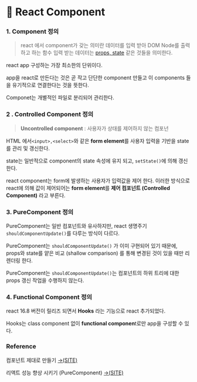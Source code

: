 # 📄 React Component

### 1. Component 정의

> react 에서 component가 갖는 의미란 데이터를 입력 받아 DOM Node를 출력하고 하는 함수 입력 받는 데이터는 [props, state](https://reactjs.org/docs/components-and-props.html) 같은 것들을 의미한다.

react app 구성하는 가장 최소한의 단위이다.

app을 react로 만든다는 것은 곧 작고 단단한 component 만들고 이 components 들을 유기적으로 연결한다는 것을 뜻한다.

Componet는 개별적인 파일로 분리되어 관리한다.

### 2 . Controlled Component 정의

> **Uncontrolled component**  :  사용자가 상태를 제어하지 않는 컴포넌

HTML 에서`<input>,<select>`와 같은 **form element**를  사용자 입력을 기반을 state를 관리 및 갱신한다.

state는 일반적으로 component의 state 속성에 유지 되고, `setState()`에 의해 갱신한다.

react component는 form에 발생하는 사용자가 입력값을 제어 한다.  이러한 방식으로 react에 의해 값이 제어되어는 **form element**를 **제어 컴포넌트 \(Controlled Component\)** 라고 부른다.

### 3. PureComponent 정의

PureComponent는 일반 컴포넌트와 유사하지만, react 생명주기 `shouldComponentUpdate()`를 다루는 방식이 다르다.

PureComponent는 `shouldComponentUpdate()` 가 이미 구현되어 있기 때문에, props와 state를 얕은 비교 \(shallow comparison\) 를 통해 변경된 것이 있을 때만 리렌더링 한다.

PureComponent는 `shouldComponentUpdate()`는 컴포넌트의 하위 트리에 대한 props 갱신 작업을 수행하지 않는다.





### 4.  Functional Component 정의

react 16.8 버전이 릴리즈 되면서 **Hooks** 라는 기능으로 react 추가되었다.

Hooks는 class component 없이 **functional componen**t로만 app을 구성할 수 있다.















### Reference <a id="reference"></a>

컴포넌트 제대로 만들기 [→\(SITE\)﻿](https://hyunseob.github.io/2019/06/02/react-component-the-right-way/)

리액트 성능 향상 시키기 \(PureComponent\) [→\(SITE\)﻿](https://wonism.github.io/react-pure-component/)





